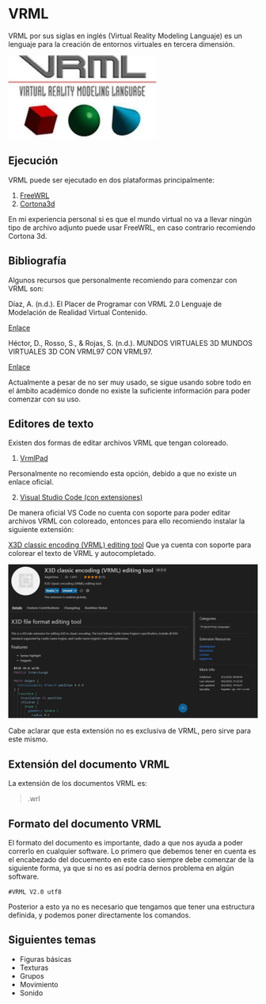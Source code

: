 # VRML

VRML por sus siglas en inglés (Virtual Reality Modeling Languaje) es un lenguaje para la creación de entornos virtuales en tercera dimensión.

![Image text](VRML.jpg)

## Ejecución 

VRML puede ser ejecutado en dos plataformas principalmente:
 1. [FreeWRL](https://freewrl.sourceforge.io/)
 2. [Cortona3d](https://www.cortona3d.com/en/cortona3d-viewers-windows)
 
En mi experiencia personal si es que el mundo virtual no va a llevar ningún tipo de archivo adjunto puede usar FreeWRL, en caso contrario recomiendo Cortona 3d.

## Bibliografía

Algunos recursos que personalmente recomiendo para comenzar con VRML son:

Díaz, A. (n.d.). El Placer de Programar con VRML 2.0 Lenguaje de Modelación de Realidad Virtual Contenido.

[Enlace](http://www.geocities.ws/daraujo14/vrml_araujo.pdf)

Héctor, D., Rosso, S., & Rojas, S. (n.d.). MUNDOS VIRTUALES 3D MUNDOS VIRTUALES 3D CON VRML97 CON VRML97. 

[Enlace](http://www.lcc.uma.es/~galvez/ftp/libros/VRML97.pdf)

Actualmente a pesar de no ser muy usado, se sigue usando sobre todo en el ámbito académico donde no existe la suficiente información para poder comenzar con su uso.

## Editores de texto 

Existen dos formas de editar archivos VRML que tengan coloreado. 

 1. [VrmlPad](https://vrmlpad.softonic.com/) 

Personalmente no recomiendo esta opción, debido a que no existe un enlace oficial.

 2.  [Visual Studio Code (con extensiones)](https://code.visualstudio.com/)

De manera oficial VS Code no cuenta con soporte para poder editar archivos VRML con coloreado, entonces para ello recomiendo instalar la siguiente extensión:

[X3D classic encoding (VRML) editing tool](https://marketplace.visualstudio.com/items?itemName=kagamma.cge-x3d-vscode)
   Que ya cuenta con soporte para colorear el texto de VRML y autocompletado.

![Image text](extension.jpg)

Cabe aclarar que esta extensión no es exclusiva de VRML, pero sirve para este mismo. 

## Extensión del documento VRML 

La extensión de los documentos VRML es:
>.wrl

## Formato del documento VRML 

El formato del documento es importante, dado a que nos ayuda a poder correrlo en cualquier software. Lo primero que debemos tener en cuenta es el encabezado del docuemento en este caso siempre debe comenzar de la siguiente forma, ya que si no es así podría dernos problema en algún software.

```
#VRML V2.0 utf8
```
Posterior a esto ya no es necesario que tengamos que tener una estructura definida, y podemos poner directamente los comandos. 


## Siguientes temas
+ Figuras básicas
+ Texturas
+ Grupos
+ Movimiento
+ Sonido

